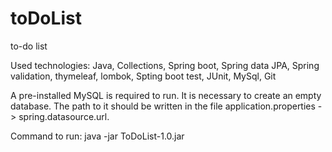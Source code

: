 # toDoList
to-do list

Used technologies:  Java, Collections, Spring boot, Spring data JPA,
                    Spring validation, thymeleaf, lombok,
                    Spting boot test, JUnit, MySql, Git

A pre-installed MySQL is required to run. 
It is necessary to create an empty database.
The path to it should be written in the file application.properties -> spring.datasource.url.

Command to run: java -jar ToDoList-1.0.jar
